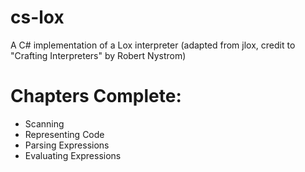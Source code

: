 # cs-lox
A C# implementation of a Lox interpreter (adapted from jlox, credit to "Crafting Interpreters" by Robert Nystrom)


# Chapters Complete:

- Scanning
- Representing Code
- Parsing Expressions
- Evaluating Expressions
